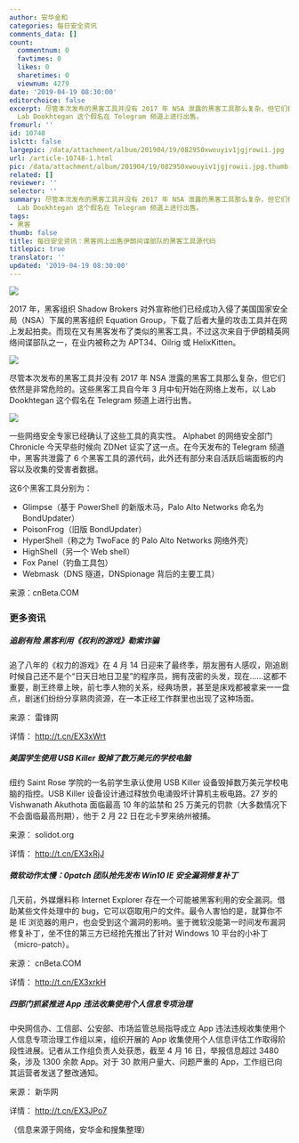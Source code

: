 ```yaml
---
author: 安华金和
categories: 每日安全资讯
comments_data: []
count:
  commentnum: 0
  favtimes: 0
  likes: 0
  sharetimes: 0
  viewnum: 4279
date: '2019-04-19 08:30:00'
editorchoice: false
excerpt: 尽管本次发布的黑客工具并没有 2017 年 NSA 泄露的黑客工具那么复杂，但它们依然是非常危险的。这些黑客工具自今年 3 月中旬开始在网络上发布，以
  Lab Dookhtegan 这个假名在 Telegram 频道上进行出售。
fromurl: ''
id: 10748
islctt: false
largepic: /data/attachment/album/201904/19/082950xwouyiv1jgjrowii.jpg
url: /article-10748-1.html
pic: /data/attachment/album/201904/19/082950xwouyiv1jgjrowii.jpg.thumb.jpg
related: []
reviewer: ''
selector: ''
summary: 尽管本次发布的黑客工具并没有 2017 年 NSA 泄露的黑客工具那么复杂，但它们依然是非常危险的。这些黑客工具自今年 3 月中旬开始在网络上发布，以
  Lab Dookhtegan 这个假名在 Telegram 频道上进行出售。
tags:
- 黑客
thumb: false
title: 每日安全资讯：黑客网上出售伊朗间谍部队的黑客工具源代码
titlepic: true
translator: ''
updated: '2019-04-19 08:30:00'
---
```


![](/data/attachment/album/201904/19/082950xwouyiv1jgjrowii.jpg)


2017 年，黑客组织 Shadow Brokers 对外宣称他们已经成功入侵了美国国家安全局（NSA）下属的黑客组织 Equation Group，下载了后者大量的攻击工具并在网上发起拍卖。而现在又有黑客发布了类似的黑客工具，不过这次来自于伊朗精英网络间谍部队之一，在业内被称之为 APT34、Oilrig 或 HelixKitten。


[![](/data/attachment/album/201904/19/083005cd5zppmpsydtzqoy.jpg)](https://static.cnbetacdn.com/article/2019/0418/aea4a764b5c6bd8.jpg)


尽管本次发布的黑客工具并没有 2017 年 NSA 泄露的黑客工具那么复杂，但它们依然是非常危险的。这些黑客工具自今年 3 月中旬开始在网络上发布，以 Lab Dookhtegan 这个假名在 Telegram 频道上进行出售。


[![](/data/attachment/album/201904/19/083005x33sffetilvm3okz.jpg)](https://static.cnbetacdn.com/article/2019/0418/c136b1dbe6c1db7.jpg)


一些网络安全专家已经确认了这些工具的真实性。 Alphabet 的网络安全部门 Chronicle 今天早些时候向 ZDNet 证实了这一点。在今天发布的 Telegram 频道中，黑客共泄露了 6 个黑客工具的源代码，此外还有部分来自活跃后端面板的内容以及收集的受害者数据。


这6个黑客工具分别为：


* Glimpse（基于 PowerShell 的新版木马，Palo Alto Networks 命名为 BondUpdater）
* PoisonFrog（旧版 BondUpdater）
* HyperShell（称之为 TwoFace 的 Palo Alto Networks 网络外壳）
* HighShell（另一个 Web shell）
* Fox Panel（钓鱼工具包）
* Webmask（DNS 隧道，DNSpionage 背后的主要工具）


来源：cnBeta.COM


### 更多资讯


##### 追剧有险 黑客利用《权利的游戏》勒索诈骗


追了八年的《权力的游戏》在 4 月 14 日迎来了最终季，朋友圈有人感叹，刚追剧时候自己还不是个“日天日地日卫星”的程序员，拥有茂密的头发，现在……这都不重要，剧王终章上映，前七季人物的关系，经典场景，甚至是床戏都被拿来一一盘点，剧迷们纷纷分享熟肉资源，在一本正经工作群里也出现了这种场面。


来源： 雷锋网


详情： <http://t.cn/EX3xWrt> 


##### 美国学生使用 USB Killer 毁掉了数万美元的学校电脑


纽约 Saint Rose 学院的一名前学生承认使用 USB Killer 设备毁掉数万美元学校电脑的指控。USB Killer 设备设计通过释放负电涌毁坏计算机主板电路。27 岁的 Vishwanath Akuthota 面临最高 10 年的监禁和 25 万美元的罚款（大多数情况下不会面临最高刑期），他于 2 月 22 日在北卡罗来纳州被捕。


来源： solidot.org


详情： <http://t.cn/EX3xRjJ> 


##### 微软动作太慢：0patch 团队抢先发布 Win10 IE 安全漏洞修复补丁


几天前，外媒爆料称 Internet Explorer 存在一个可能被黑客利用的安全漏洞。借助某些文件处理中的 bug，它可以窃取用户的文件。最令人害怕的是，就算你不是 IE 浏览器的用户，也会受到这个漏洞的影响。鉴于微软没能第一时间发布漏洞修复补丁，坐不住的第三方已经抢先推出了针对 Windows 10 平台的小补丁（micro-patch）。


来源： cnBeta.COM


详情： <http://t.cn/EX3xrkH> 


##### 四部门抓紧推进 App 违法收集使用个人信息专项治理


中央网信办、工信部、公安部、市场监管总局指导成立 App 违法违规收集使用个人信息专项治理工作组以来，组织开展的 App 收集使用个人信息评估工作取得阶段性进展。记者从工作组负责人处获悉，截至 4 月 16 日，举报信息超过 3480 条，涉及 1300 余款 App。对于 30 款用户量大、问题严重的 App，工作组已向其运营者发送了整改通知。


来源： 新华网


详情： <http://t.cn/EX3JPo7> 


（信息来源于网络，安华金和搜集整理）